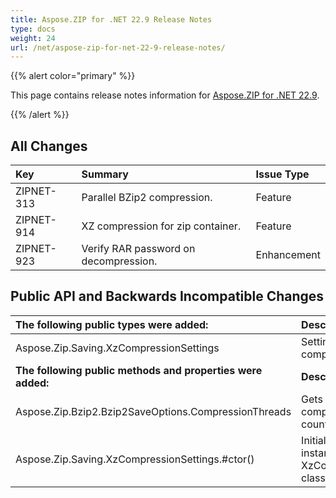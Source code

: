 ```yaml
---
title: Aspose.ZIP for .NET 22.9 Release Notes
type: docs
weight: 24
url: /net/aspose-zip-for-net-22-9-release-notes/
---
```


{{% alert color="primary" %}} 

This page contains release notes information for [Aspose.ZIP for .NET 22.9](https://downloads.aspose.com/zip/net/new-releases/aspose.zip-for-.net-22.9/).

{{% /alert %}} 


## **All Changes**

|**Key**|**Summary**|**Issue Type**|
| :- | :- | :- |
|ZIPNET-313|Parallel BZip2 compression.|Feature|
|ZIPNET-914|XZ compression for zip container.|Feature|
|ZIPNET-923|Verify RAR password on decompression.|Enhancement|

## **Public API and Backwards Incompatible Changes**
|**The following public types were added:**|**Description**|
| :- | :- |
|Aspose.Zip.Saving.XzCompressionSettings|Settings for Xz compression method.|
|**The following public methods and properties were added:**|**Description**|
|Aspose.Zip.Bzip2.Bzip2SaveOptions.CompressionThreads |Gets or sets compression thread count.|
|Aspose.Zip.Saving.XzCompressionSettings.#ctor()|Initializes a new instance of XzCompressionSettings class.|